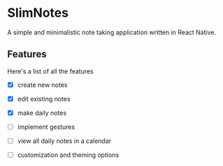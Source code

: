 # SlimNotes

A simple and minimalistic note taking application written in React Native.

## Features

Here's a list of all the features

- [x] create new notes

- [x] edit existing notes

- [x] make daily notes

- [ ] implement gestures

- [ ] view all daily notes in a calendar

- [ ] customization and theming options
